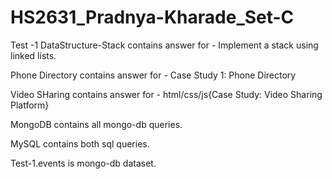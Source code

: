 # HS2631_Pradnya-Kharade_Set-C
Test -1
DataStructure-Stack contains answer for - Implement a stack using linked lists.

Phone Directory contains answer for - Case Study 1: Phone Directory

Video SHaring contains answer for - html/css/js{Case Study: Video Sharing Platform}

MongoDB contains all mongo-db queries.

MySQL contains both sql queries.

Test-1.events is mongo-db dataset.
